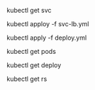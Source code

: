 kubectl get svc

kubectl apploy -f svc-lb.yml

kubectl apply -f deploy.yml


kubectl get pods

kubectl get deploy

kubectl get rs


